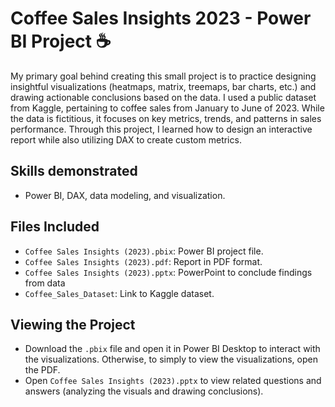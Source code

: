 # Coffee Sales Insights 2023 - Power BI Project ☕
My primary goal behind creating this small project is to practice designing insightful visualizations (heatmaps, matrix, treemaps, bar charts, etc.) and drawing actionable conclusions based on the data. I used a public dataset from Kaggle, pertaining to coffee sales from January to June of 2023. While the data is fictitious, it focuses on key metrics, trends, and patterns in sales performance. Through this project, I learned how to design an interactive report while also utilizing DAX to create custom metrics.

## Skills demonstrated
- Power BI, DAX, data modeling, and visualization.

## Files Included
- `Coffee Sales Insights (2023).pbix`: Power BI project file.
- `Coffee Sales Insights (2023).pdf`: Report in PDF format.
- `Coffee Sales Insights (2023).pptx`: PowerPoint to conclude findings from data
- `Coffee_Sales_Dataset`: Link to Kaggle dataset.

## Viewing the Project
- Download the `.pbix` file and open it in Power BI Desktop to interact with the visualizations. Otherwise, to simply to view the visualizations, open the PDF.
- Open `Coffee Sales Insights (2023).pptx` to view related questions and answers (analyzing the visuals and drawing conclusions).
